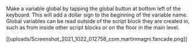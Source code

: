Make a variable global by tapping the global button at bottom left of the keyboard. This will add a dollar sign to the beginning of the variable name. Global variables can be read outside of the script block they are created in, such as from inside other script blocks or on the floor in the main level.

[[uploads/Screenshot_2021_1022_012758_com.martinmagni.fancade.png]]